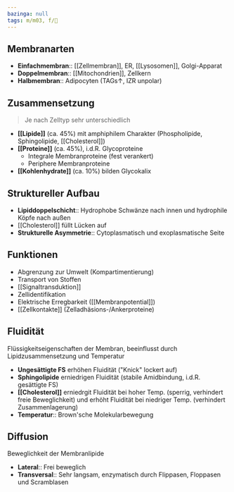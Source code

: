 ```yaml
---
bazinga: null
tags: m/m03, f/🧪
---
```

## Membranarten
- **Einfachmembran**:: [[Zellmembran]], ER, [[Lysosomen]], Golgi-Apparat
- **Doppelmembran**:: [[Mitochondrien]], Zellkern
- **Halbmembran**:: Adipocyten (TAGs↑, IZR unpolar)

## Zusammensetzung

> Je nach Zelltyp sehr unterschiedlich

- **[[Lipide]]** (ca. 45%) mit amphiphilem Charakter (Phospholipide, Sphingolipide, [[Cholesterol]])
- **[[Proteine]]** (ca. 45%), i.d.R. Glycoproteine
    - Integrale Membranproteine (fest verankert)
    - Periphere Membranproteine
- **[[Kohlenhydrate]]** (ca. 10%) bilden Glycokalix

## Struktureller Aufbau

- **Lipiddoppelschicht**:: Hydrophobe Schwänze nach innen und hydrophile Köpfe nach außen
- [[Cholesterol]] füllt Lücken auf
- **Strukturelle Asymmetrie**:: Cytoplasmatisch und exoplasmatische Seite

## Funktionen

- Abgrenzung zur Umwelt (Kompartimentierung)
- Transport von Stoffen
- [[Signaltransduktion]]
- Zellidentifikation
- Elektrische Erregbarkeit ([[Membranpotential]])
- [[Zellkontakte]] (Zelladhäsions-/Ankerproteine)

## Fluidität

Flüssigkeitseigenschaften der Membran, beeinflusst durch Lipidzusammensetzung und Temperatur

- **Ungesättigte FS** erhöhen Fluidität ("Knick" lockert auf)
- **Sphingolipide** erniedrigen Fluidität (stabile Amidbindung, i.d.R. gesättigte FS)
- **[[Cholesterol]]** erniedrgit Fluidität bei hoher Temp. (sperrig, verhindert freie Beweglichkeit) und erhöht Fluidität bei niedriger Temp. (verhindert Zusammenlagerung)
- **Temperatur**:: Brown'sche Molekularbewegung

## Diffusion

Beweglichkeit der Membranlipide

- **Lateral**:: Frei beweglich
- **Transversal**:: Sehr langsam, enzymatisch durch Flippasen, Floppasen und Scramblasen

